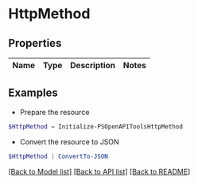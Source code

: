 # HttpMethod
## Properties

Name | Type | Description | Notes
------------ | ------------- | ------------- | -------------

## Examples

- Prepare the resource
```powershell
$HttpMethod = Initialize-PSOpenAPIToolsHttpMethod 
```

- Convert the resource to JSON
```powershell
$HttpMethod | ConvertTo-JSON
```

[[Back to Model list]](../README.md#documentation-for-models) [[Back to API list]](../README.md#documentation-for-api-endpoints) [[Back to README]](../README.md)

